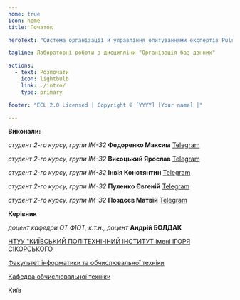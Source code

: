 ```yaml
---
home: true
icon: home
title: Початок

heroText: "Система організації й управління опитуваннями експертів PulseVote"

tagline: Лабораторні роботи з дисципліни "Організація баз данних"

actions:
  - text: Розпочати
    icon: lightbulb
    link: ./intro/
    type: primary

footer: "ECL 2.0 Licensed | Copyright © [YYYY] [Your name] |"

---
```



**Виконали:** 

*студент 2-го курсу, групи ІМ-32*<span padding-right:5em></span> **Федоренко Максим**<span padding-left:5em></span> [Telegram](https://t.me/maksfed31)  

*студент 2-го курсу, групи ІМ-32*<span padding-right:5em></span> **Висоцький Ярослав**<span padding-left:5em></span> [Telegram](https://t.me/vysotskyi9)  

*студент 2-го курсу, групи ІМ-32*<span padding-right:5em></span> **Інвія Констянтин**<span padding-left:5em></span> [Telegram](https://t.me/Kirizii)  

*студент 2-го курсу, групи ІМ-32*<span padding-right:5em></span> **Пуленко Євгеній**<span padding-left:5em></span> [Telegram](https://t.me/turbososyn)

*студент 2-го курсу, групи ІМ-32*<span padding-right:5em></span> **Поздєєв Матвій**<span padding-left:5em></span> [Telegram](https://t.me/Dr_Wondertainment)    

**Керівник**

*доцент кафедри ОТ ФІОТ, к.т.н., доцент*<span padding-right:5em></span> **Андрій БОЛДАК** 

[НТУУ "КИЇВСЬКИЙ ПОЛІТЕХНІЧНИЙ ІНСТИТУТ імені ІГОРЯ СІКОРСЬКОГО](https://kpi.ua/)

[Факультет інформатики та обчислювальної техніки](https://fiot.kpi.ua/)

[Кафедра обчислювальної техніки](https://comsys.kpi.ua/)

Київ
